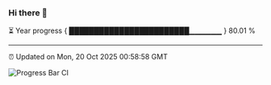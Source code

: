 ### Hi there 👋

⏳ Year progress { ████████████████████████▁▁▁▁▁▁ } 80.01 %

---

⏰ Updated on Mon, 20 Oct 2025 00:58:58 GMT

![Progress Bar CI](https://github.com/Shyam-Makwana/GitHub-Actions-Demo/workflows/Progress%20Bar%20CI/badge.svg)
